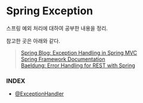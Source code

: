 # Spring Exception

스프링 예외 처리에 대하여 공부한 내용을 정리.  

참고한 곳은 아래와 같다.  
> [Spring Blog: Exception Handling in Spring MVC](https://spring.io/blog/2013/11/01/exception-handling-in-spring-mvc)  
> [Spring Framework Documentation](https://docs.spring.io/spring-framework/docs/current/reference/html/web.html#mvc-ann-exceptionhandler)  
> [Baeldung: Error Handling for REST with Spring](https://www.baeldung.com/exception-handling-for-rest-with-spring)  


### INDEX

* [@ExceptionHandler](https://github.com/oh29oh29/spring-exception/tree/master/exception-handler)